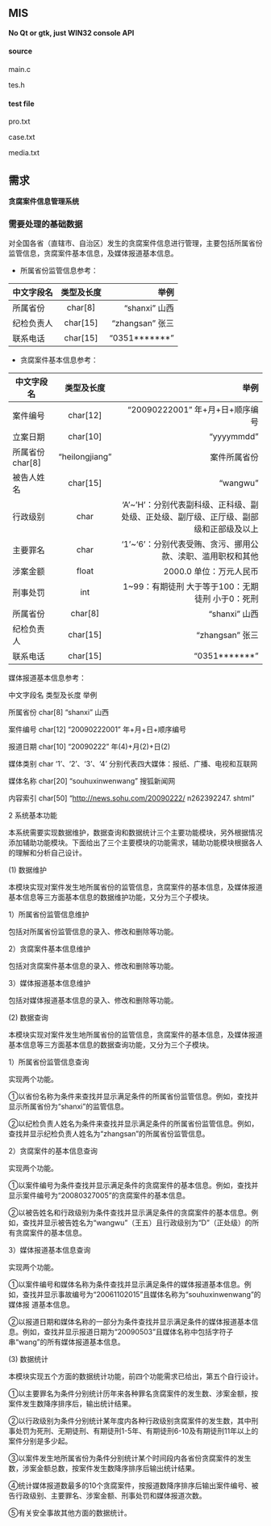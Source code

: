 ## MIS

**No Qt or gtk, just WIN32 console API**

#### source
main.c 

tes.h

#### test file
pro.txt

case.txt

media.txt


## 需求

**贪腐案件信息管理系统**

### 需要处理的基础数据

对全国各省（直辖市、自治区）发生的贪腐案件信息进行管理，主要包括所属省份监管信息，贪腐案件基本信息，及媒体报道基本信息。

- 所属省份监管信息参考：

| 中文字段名   |      类型及长度      |  举例 |
|----------|:-------------:|------:|
| 所属省份 |  char[8] | “shanxi”    山西 |
| 纪检负责人 |    char[15]   |   “zhangsan”  张三 |
| 联系电话 | char[15] |    “0351*******” |

- 贪腐案件基本信息参考：


| 中文字段名   |      类型及长度      |  举例 |
|----------|:-------------:|------:|
|案件编号|	char[12] | “20090222001” 年+月+日+顺序编号|
|立案日期|char[10]|“yyyymmdd”|
|所属省份	char[8] | “heilongjiang” |  案件所属省份 |
|被告人姓名 | char[15] | “wangwu” | 王五|
|行政级别	| char | ‘A’~’H’：分别代表副科级、正科级、副处级、正处级、副厅级、正厅级、副部级和正部级及以上|
|主要罪名 |	char | ‘1’~‘6’：分别代表受贿、贪污、挪用公款、渎职、滥用职权和其他|
|涉案金额	| float | 2000.0      单位：万元人民币|
|刑事处罚	| int | 1~99：有期徒刑  大于等于100：无期徒刑  小于0：死刑|
| 所属省份 |  char[8] | “shanxi”    山西 |
| 纪检负责人 |    char[15]   |   “zhangsan”  张三 |
| 联系电话 | char[15] |    “0351*******” |

媒体报道基本信息参考：

中文字段名	类型及长度	举例

所属省份	char[8]	“shanxi”    山西

案件编号	char[12]	“20090222001”  年+月+日+顺序编号

报道日期	char[10]	“20090222”     年(4)+月(2)+日(2)

媒体类别	char		‘1’、‘2’、‘3’、‘4’   分别代表四大媒体：报纸、广播、电视和互联网

媒体名称	char[20]	“souhuxinwenwang”    搜狐新闻网

内容索引	char[50]	“http://news.sohu.com/20090222/ n262392247. shtml”



2 系统基本功能

本系统需要实现数据维护，数据查询和数据统计三个主要功能模块，另外根据情况添加辅助功能模块。下面给出了三个主要模块的功能需求，辅助功能模块根据各人的理解和分析自己设计。

(1) 数据维护

本模块实现对案件发生地所属省份的监管信息，贪腐案件的基本信息，及媒体报道基本信息等三方面基本信息的数据维护功能，又分为三个子模块。

1）所属省份监管信息维护

包括对所属省份监管信息的录入、修改和删除等功能。

2）贪腐案件基本信息维护

包括对贪腐案件基本信息的录入、修改和删除等功能。

3）媒体报道基本信息维护

包括对媒体报道基本信息的录入、修改和删除等功能。


(2) 数据查询

本模块实现对案件发生地所属省份的监管信息，贪腐案件的基本信息，及媒体报道基本信息等三方面基本信息的数据查询功能，又分为三个子模块。

1）所属省份监管信息查询

实现两个功能。

①以省份名称为条件来查找并显示满足条件的所属省份监管信息。例如，查找并显示所属省份为“shanxi”的监管信息。

②以纪检负责人姓名为条件来查找并显示满足条件的所属省份监管信息。例如，查找并显示纪检负责人姓名为“zhangsan”的所属省份监管信息。


2）贪腐案件的基本信息查询

实现两个功能。

①以案件编号为条件查找并显示满足条件的贪腐案件的基本信息。例如，查找并显示案件编号为“20080327005”的贪腐案件的基本信息。

②以被告姓名和行政级别为条件查找并显示满足条件的贪腐案件的基本信息。例如，查找并显示被告姓名为“wangwu”（王五）且行政级别为“D”（正处级）的所有贪腐案件的基本信息。

3）媒体报道基本信息查询

实现两个功能。

①以案件编号和媒体名称为条件查找并显示满足条件的媒体报道基本信息。例如，查找并显示事故编号为“20061102015”且媒体名称为“souhuxinwenwang”的媒体报 道基本信息。

②以报道日期和媒体名称的一部分为条件查找并显示满足条件的媒体报道基本信息。例如，查找并显示报道日期为“20090503”且媒体名称中包括字符子串“wang”的所有媒体报道基本信息。

(3) 数据统计

本模块实现五个方面的数据统计功能，前四个功能需求已给出，第五个自行设计。

①以主要罪名为条件分别统计历年来各种罪名贪腐案件的发生数、涉案金额，按案件发生数降序排序后，输出统计结果。

②以行政级别为条件分别统计某年度内各种行政级别贪腐案件的发生数，其中刑事处罚为死刑、无期徒刑、有期徒刑1-5年、有期徒刑6-10及有期徒刑11年以上的案件分别是多少起。

③以案件发生地所属省份为条件分别统计某个时间段内各省份贪腐案件的发生数，涉案金额总数，按案件发生数降序排序后输出统计结果。

④统计媒体报道数最多的10个贪腐案件，按报道数降序排序后输出案件编号、被告行政级别、主要罪名、涉案金额、刑事处罚和媒体报道次数。

⑤有关安全事故其他方面的数据统计。
